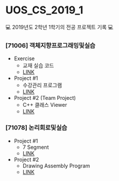 # UOS_CS_2019_1
💻 2019년도 2학년 1학기의 전공 프로젝트 기록 💻

### [71006] 객체지향프로그래밍및실습
- Exercise
  - 교재 실습 코드
  - [LINK]()
- Project #1
  - 수강관리 프로그램
  - [LINK]() 
- Project #2 (Team Project)
  - C++ 클래스 Viewer
  - [LINK](https://github.com/seungri0826/2019_2_1_OOP)

### [71078] 논리회로및실습
- Project #1
  - 7 Segment
  - [LINK]()
- Project #2
  - Drawing Assembly Program
  - [LINK]()
